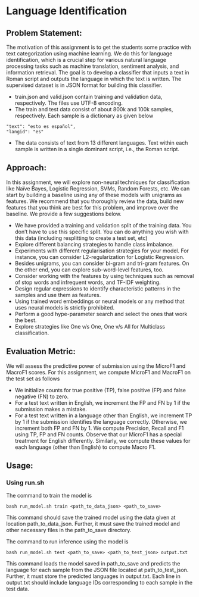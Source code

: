 # Language Identification
## Problem Statement:
The motivation of this assignment is to get the students some practice with text categorization using machine learning. We do this for language identification, which is a crucial step for various natural language processing tasks such as machine translation, sentiment analysis, and information retrieval.
The goal is to develop a classifier that inputs a text in Roman script and outputs the language in which the text is written. The supervised dataset is in JSON format for building this classifier.
* train.json and valid.json contain training and validation data, respectively. The files use UTF-8 encoding.
* The train and test data consist of about 800k and 100k samples, respectively. Each sample is a dictionary as given below
````
"text": "esto es español",
"langid": "es"
````
* The data consists of text from 13 different languages. Text within each sample is written in a single dominant script, i.e., the Roman script.

## Approach:
In this assignment, we will explore non-neural techniques for classification like Naïve Bayes, Logistic Regression, SVMs, Random Forests, etc. We can start by building a baseline using any of these models with unigrams as features. We recommend that you thoroughly review the data, build new features that you think are best for this problem, and improve over the baseline. We provide a few suggestions below.
* We have provided a training and validation split of the training data. You don’t have to use this specific split. You can do anything you wish with this data (including resplitting to create a test set, etc)
* Explore different balancing strategies to handle class imbalance.
* Experiments with different regularisation strategies for your model. For instance, you can consider  L2-regularization for Logistic Regression.
* Besides unigrams, you can consider bi-gram and tri-gram features. On the other end, you can explore sub-word-level features, too.
* Consider working with the features by using techniques such as removal of stop words and infrequent words, and TF-IDF weighting.
* Design regular expressions to identify characteristic patterns in the samples and use them as features.
* Using trained word embeddings or neural models or any method that uses neural models is strictly prohibited.
* Perform a good hype-parameter search and select the ones that work the best.
* Explore strategies like One v/s One, One v/s All for Multiclass classification.

## Evaluation Metric:
We will assess the predictive power of submission using the MicroF1 and MacroF1 scores. For this assignment, we compute MicroF1 and MacroF1 on the test set as follows
* We initialize counts for true positive (TP), false positive (FP) and false negative (FN) to zero.
* For a test text written in English, we increment the FP and FN by 1 if the submission makes a mistake.
* For a test text written in a language other than English, we increment TP by 1 if the submission identifies the language correctly. Otherwise, we increment both FP and FN by 1.
We compute Precision, Recall and F1 using TP, FP and FN counts. Observe that our MicroF1 has a special treatment for English differently. Similarly, we compute these values for each language (other than English) to compute Macro F1.

## Usage:
### Using run.sh
The command to train the model is
````
bash run_model.sh train <path_to_data_json> <path_to_save>
````
This command should save the trained model using the data given at location path_to_data_json. Further, it must save the trained model and other necessary files in the path_to_save directory.

The command to run inference using the model is
````
bash run_model.sh test <path_to_save> <path_to_test_json> output.txt
````
This command loads the model saved in path_to_save and predicts the language for each sample from the JSON file located at path_to_test_json. Further, it must store the predicted languages in output.txt. Each line in output.txt should include language IDs corresponding to each sample in the test data.
